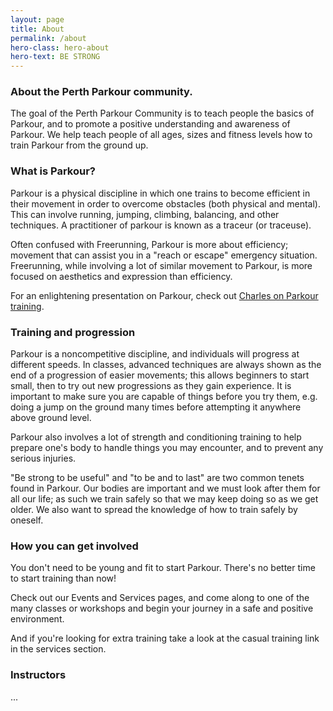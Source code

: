 ```yaml
---
layout: page
title: About
permalink: /about
hero-class: hero-about
hero-text: BE STRONG
---
```


### About the Perth Parkour community.

The goal of the Perth Parkour Community is to teach people the basics of Parkour, and to promote a positive understanding and awareness of Parkour. We help teach people of all ages, sizes and fitness levels how to train Parkour from the ground up.

### What is Parkour?

Parkour is a physical discipline in which one trains to become efficient in their movement in order to overcome obstacles (both physical and mental). This can involve running, jumping, climbing, balancing, and other techniques. A practitioner of parkour is known as a traceur (or traceuse).

Often confused with Freerunning, Parkour is more about efficiency; movement that can assist you in a "reach or escape" emergency situation. Freerunning, while involving a lot of similar movement to Parkour, is more focused on aesthetics and expression than efficiency.

For an enlightening presentation on Parkour, check out [Charles on Parkour training](https://www.youtube.com/watch?v=3x-vqr3ZnZE).

### Training and progression

Parkour is a noncompetitive discipline, and individuals will progress at different speeds. In classes, advanced techniques are always shown as the end of a progression of easier movements; this allows beginners to start small, then to try out new progressions as they gain experience. It is important to make sure you are capable of things before you try them, e.g. doing a jump on the ground many times before attempting it anywhere above ground level.

Parkour also involves a lot of strength and conditioning training to help prepare one's body to handle things you may encounter, and to prevent any serious injuries.

"Be strong to be useful" and "to be and to last" are two common tenets found in Parkour. Our bodies are important and we must look after them for all our life; as such we train safely so that we may keep doing so as we get older. We also want to spread the knowledge of how to train safely by oneself.

### How you can get involved

You don't need to be young and fit to start Parkour. There's no better time to start training than now!

Check out our Events and Services pages, and come along to one of the many classes or workshops and begin your journey in a safe and positive environment.

And if you're looking for extra training take a look at the casual training link in the services section.

### Instructors
...
